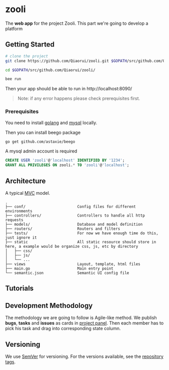 # zooli

The **web app** for the project Zooli. This part we're going to develop a platform

## Getting Started

```bash
# clone the project
git clone https://github.com/Qiaorui/zooli.git $GOPATH/src/github.com/Qiaorui/zooli/

cd $GOPATH/src/github.com/Qiaorui/zooli/

bee run

```
Then your app should be able to run in http://localhost:8090/
> Note: if any error happens please check prerequisites first.

### Prerequisites

You need to install [golang](https://golang.org/) and [mysql](https://www.mysql.com/) locally.

Then you can install beego package

```bash
go get github.com/astaxie/beego
```

A mysql admin account is required

```sql
CREATE USER 'zooli'@'localhost' IDENTIFIED BY '1234';
GRANT ALL PRIVILEGES ON zooli.* TO 'zooli'@'localhost';
```

## Architecture
A typical [MVC](https://en.wikipedia.org/wiki/Model%E2%80%93view%E2%80%93controller) model.

```
.
├── conf/                       Config files for different environments
├── controllers/                Controllers to handle all http requests
├── models/                     Database and model definition
├── routers/                    Routers and filters
├── tests/                      For now we have enough time do this, just ignore it
├── static                      All static resource should store in here, a example would be organize css, js, etc by directory
│   ├── css/
│   ├── js/
│   └── ...
├── views                       Layout, template, html files
├── main.go                     Main entry point
└── semantic.json               Semantic UI config file
```

## Tutorials


## Development Methodology

The methodology we are going to follow is Agile-like method. We publish **bugs**, **tasks** and **issues** as cards in [project panel](https://github.com/Qiaorui/zooli/projects/1). Then each member has to pick his task and drag into corresponding state column.

## Versioning

We use [SemVer](http://semver.org/) for versioning. For the versions available, see the [repository tags](https://github.com/Qiaorui/zooli/tags).